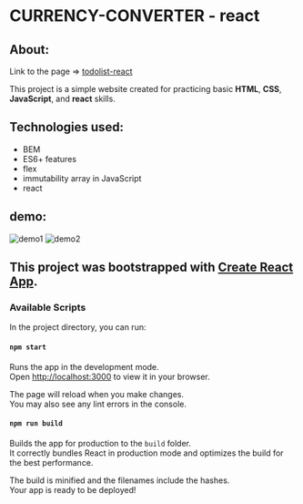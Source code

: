 # CURRENCY-CONVERTER - react
## About:
Link to the page => [todolist-react](https://dorotakar.github.io/currency-converter-react/)

This project is a simple website created for practicing basic **HTML**, **CSS**, **JavaScript**, and **react** skills.
## Technologies used:
- BEM
- ES6+ features
- flex
- immutability array in JavaScript
- react
## demo:
![demo1](https://github.com/DorotaKar/currency-converter-react/blob/main/public/readme-react1.png)
![demo2](https://github.com/DorotaKar/currency-converter-react/blob/main/public/readme-react2.gif)

## This project was bootstrapped with [Create React App](https://github.com/facebook/create-react-app).

### Available Scripts

In the project directory, you can run:

#### `npm start`

Runs the app in the development mode.\
Open [http://localhost:3000](http://localhost:3000) to view it in your browser.

The page will reload when you make changes.\
You may also see any lint errors in the console.

#### `npm run build`

Builds the app for production to the `build` folder.\
It correctly bundles React in production mode and optimizes the build for the best performance.

The build is minified and the filenames include the hashes.\
Your app is ready to be deployed!
